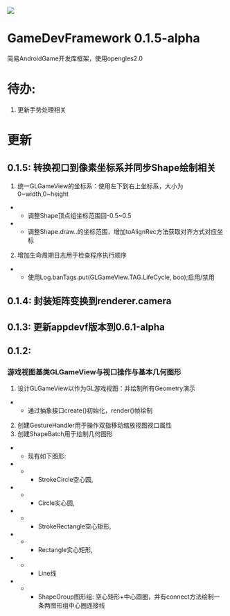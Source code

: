 [![](https://jitpack.io/v/AIDEProjects/GameDevFramework.svg)](https://jitpack.io/#AIDEProjects/GameDevFramework)

# GameDevFramework 0.1.5-alpha
简易AndroidGame开发库框架，使用opengles2.0

# 待办: 
1. 更新手势处理相关

# 更新

## 0.1.5: 转换视口到像素坐标系并同步Shape绘制相关
1. 统一GLGameView的坐标系：使用左下到右上坐标系，大小为0~width,0~height
- - 调整Shape顶点组坐标范围回-0.5~0.5
- - 调整Shape.draw..的坐标范围，增加toAlignRec方法获取对齐方式对应坐标
2. 增加生命周期日志用于检查程序执行顺序
- - 使用Log.banTags.put(GLGameView.TAG.LifeCycle, boo);启用/禁用

## 0.1.4: 封装矩阵变换到renderer.camera

## 0.1.3: 更新appdevf版本到0.6.1-alpha

## 0.1.2: 
### 游戏视图基类GLGameView与视口操作与基本几何图形
1. 设计GLGameView以作为GL游戏视图：并绘制所有Geometry演示
- - 通过抽象接口create()初始化，render()帧绘制
2. 创建GestureHandler用于操作双指移动缩放视图视口属性
3. 创建ShapeBatch用于绘制几何图形
- - 现有如下图形: 
- - - StrokeCircle空心圆, 
- - - Circle实心圆, 
- - - StrokeRectangle空心矩形, 
- - - Rectangle实心矩形, 
- - - Line线
- - - ShapeGroup图形组: 空心矩形+中心圆圈，并有connect方法绘制一条两图形组中心圈连接线


